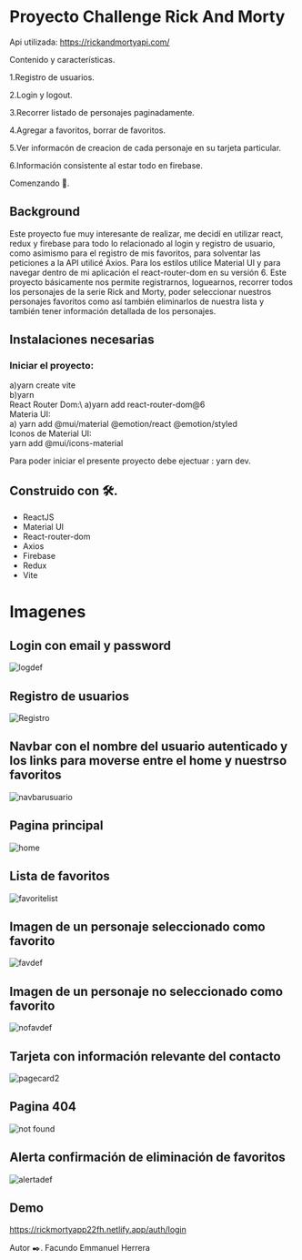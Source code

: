 

# Proyecto Challenge Rick And Morty 

Api utilizada: https://rickandmortyapi.com/

Contenido y características.

1.Registro de usuarios.

2.Login y logout.

3.Recorrer listado de personajes paginadamente.

4.Agregar a favoritos, borrar de favoritos.

5.Ver informacón de creacion de cada personaje en su tarjeta particular.

6.Información consistente al estar todo en firebase.


Comenzando 🚀.

 ## Background
Este proyecto fue muy interesante de realizar, me decidí en utilizar react, redux y firebase para todo lo relacionado al login y registro de usuario, como asimismo    para el registro de mis favoritos, para solventar las  peticiones a la API utilicé Axios. 
 Para los estilos utilice Material UI y para navegar dentro de mi aplicación el react-router-dom en su versión 6. 
 Este proyecto básicamente nos permite registrarnos, loguearnos, recorrer todos los personajes de la serie Rick and Morty, poder seleccionar nuestros personajes favoritos como así también eliminarlos de nuestra lista y también tener información detallada de los personajes.


 ## Instalaciones necesarias
 ### Iniciar el proyecto: 
  a)yarn create vite\
  b)yarn\
  React Router Dom:\ 
  a)yarn add react-router-dom@6\
  Materia UI:\
  a) yarn add @mui/material @emotion/react @emotion/styled\
  Iconos de Material UI:\
  yarn add @mui/icons-material

Para poder iniciar el presente proyecto debe ejectuar : yarn dev.

## Construido con 🛠️. 
  * ReactJS
  * Material UI
  * React-router-dom
  * Axios
  * Firebase 
  * Redux 
  * Vite
  
  # Imagenes
  
  ## Login con email y password
  ![logdef](https://user-images.githubusercontent.com/90207514/189541271-3b48dc36-d012-4152-9205-f463cb79f4ea.jpg)

  
  

  ## Registro de usuarios
  ![Registro](https://user-images.githubusercontent.com/90207514/189323341-1d181900-89cb-4450-9d9f-da7851c3ef1d.jpg)
  
  ## Navbar con el nombre del usuario autenticado y los links para moverse entre el home y nuestrso favoritos
  ![navbarusuario](https://user-images.githubusercontent.com/90207514/189323500-b1aa2aa6-0c04-4cf5-aa1f-4993451e101b.jpg)
  
  ## Pagina principal
  ![home](https://user-images.githubusercontent.com/90207514/189323754-9dd2ef94-b3bf-454d-a4bf-fd0211615d2b.jpg)

  ## Lista de favoritos
  ![favoritelist](https://user-images.githubusercontent.com/90207514/189323935-750e1c16-3561-4065-8b8c-d3fb5bca5568.jpg)
  
  ## Imagen de un personaje seleccionado como favorito
  
  ![favdef](https://user-images.githubusercontent.com/90207514/189541284-8c947dfc-88de-4bbb-934b-16491913eef0.jpg)
  
  ## Imagen de un personaje no seleccionado como favorito 
  ![nofavdef](https://user-images.githubusercontent.com/90207514/189541297-fcc02683-74f3-4ac4-825b-3c642d2c2678.jpg)


  ## Tarjeta con información relevante del contacto
 ![pagecard2](https://user-images.githubusercontent.com/90207514/189533800-bd33dab5-f39b-46a0-80a6-a478cfacdaae.jpg)

  
  ## Pagina 404
  ![not found](https://user-images.githubusercontent.com/90207514/189444783-9a06eee1-9c3c-404c-95b8-21b371e6d520.jpg)
  
  ## Alerta confirmación de eliminación de favoritos
  ![alertadef](https://user-images.githubusercontent.com/90207514/189541320-06bfcb01-333a-4146-b5c0-1c12f213b21d.jpg)

  
 ## Demo
 https://rickmortyapp22fh.netlify.app/auth/login
 
 Autor ✒️.
 Facundo Emmanuel Herrera
